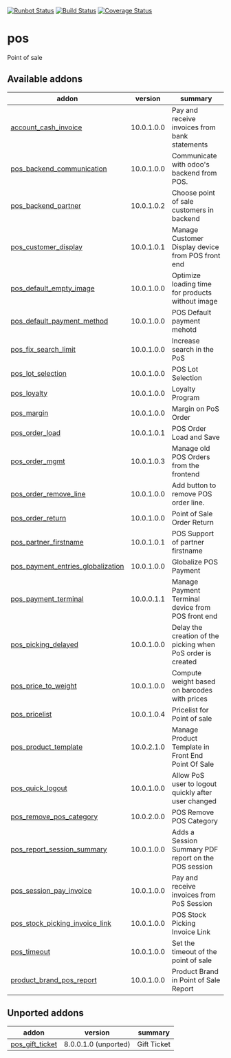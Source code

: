 [![Runbot Status](https://runbot.odoo-community.org/runbot/badge/flat/184/10.0.svg)](https://runbot.odoo-community.org/runbot/repo/github-com-oca-pos-184)
[![Build Status](https://travis-ci.org/OCA/pos.svg?branch=10.0)](https://travis-ci.org/OCA/pos)
[![Coverage Status](https://coveralls.io/repos/OCA/pos/badge.png?branch=10.0)](https://coveralls.io/r/OCA/pos?branch=10.0)

pos
===

Point of sale

[//]: # (addons)

Available addons
----------------
addon | version | summary
--- | --- | ---
[account_cash_invoice](account_cash_invoice/) | 10.0.1.0.0 | Pay and receive invoices from bank statements
[pos_backend_communication](pos_backend_communication/) | 10.0.1.0.0 | Communicate with odoo's backend from POS.
[pos_backend_partner](pos_backend_partner/) | 10.0.1.0.2 | Choose point of sale customers in backend
[pos_customer_display](pos_customer_display/) | 10.0.1.0.1 | Manage Customer Display device from POS front end
[pos_default_empty_image](pos_default_empty_image/) | 10.0.1.0.0 | Optimize loading time for products without image
[pos_default_payment_method](pos_default_payment_method/) | 10.0.1.0.0 | POS Default payment mehotd
[pos_fix_search_limit](pos_fix_search_limit/) | 10.0.1.0.0 | Increase search in the PoS
[pos_lot_selection](pos_lot_selection/) | 10.0.1.0.0 | POS Lot Selection
[pos_loyalty](pos_loyalty/) | 10.0.1.0.0 | Loyalty Program
[pos_margin](pos_margin/) | 10.0.1.0.0 | Margin on PoS Order
[pos_order_load](pos_order_load/) | 10.0.1.0.1 | POS Order Load and Save
[pos_order_mgmt](pos_order_mgmt/) | 10.0.1.0.3 | Manage old POS Orders from the frontend
[pos_order_remove_line](pos_order_remove_line/) | 10.0.1.0.0 | Add button to remove POS order line.
[pos_order_return](pos_order_return/) | 10.0.1.0.0 | Point of Sale Order Return
[pos_partner_firstname](pos_partner_firstname/) | 10.0.1.0.1 | POS Support of partner firstname
[pos_payment_entries_globalization](pos_payment_entries_globalization/) | 10.0.1.0.0 | Globalize POS Payment
[pos_payment_terminal](pos_payment_terminal/) | 10.0.0.1.1 | Manage Payment Terminal device from POS front end
[pos_picking_delayed](pos_picking_delayed/) | 10.0.1.0.0 | Delay the creation of the picking when PoS order is created
[pos_price_to_weight](pos_price_to_weight/) | 10.0.1.0.0 | Compute weight based on barcodes with prices
[pos_pricelist](pos_pricelist/) | 10.0.1.0.4 | Pricelist for Point of sale
[pos_product_template](pos_product_template/) | 10.0.2.1.0 | Manage Product Template in Front End Point Of Sale
[pos_quick_logout](pos_quick_logout/) | 10.0.1.0.0 | Allow PoS user to logout quickly after user changed
[pos_remove_pos_category](pos_remove_pos_category/) | 10.0.2.0.0 | POS Remove POS Category
[pos_report_session_summary](pos_report_session_summary/) | 10.0.1.0.0 | Adds a Session Summary PDF report on the POS session
[pos_session_pay_invoice](pos_session_pay_invoice/) | 10.0.1.0.0 | Pay and receive invoices from PoS Session
[pos_stock_picking_invoice_link](pos_stock_picking_invoice_link/) | 10.0.1.0.0 | POS Stock Picking Invoice Link
[pos_timeout](pos_timeout/) | 10.0.1.0.0 | Set the timeout of the point of sale
[product_brand_pos_report](product_brand_pos_report/) | 10.0.1.0.0 | Product Brand in Point of Sale Report


Unported addons
---------------
addon | version | summary
--- | --- | ---
[pos_gift_ticket](pos_gift_ticket/) | 8.0.0.1.0 (unported) | Gift Ticket

[//]: # (end addons)
